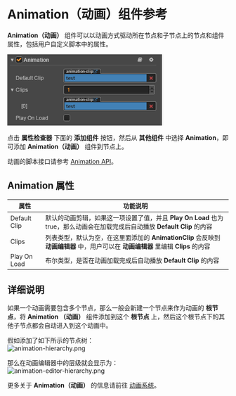 # Animation（动画）组件参考

**Animation（动画）** 组件可以以动画方式驱动所在节点和子节点上的节点和组件属性，包括用户自定义脚本中的属性。

![animation.png](./animation/animation.png)

点击 **属性检查器** 下面的 **添加组件** 按钮，然后从 **其他组件** 中选择 **Animation**，即可添加 **Animation（动画）** 组件到节点上。

动画的脚本接口请参考 [Animation API](../../../api/zh/classes/Animation.html)。

## Animation 属性

| 属性 |   功能说明
| -------------- | ----------- |
| Default Clip | 默认的动画剪辑，如果这一项设置了值，并且 **Play On Load** 也为true，那么动画会在加载完成后自动播放 **Default Clip** 的内容
| Clips | 列表类型，默认为空，在这里面添加的 **AnimationClip** 会反映到 **动画编辑器** 中，用户可以在 **动画编辑器** 里编辑 **Clips** 的内容 
| Play On Load | 布尔类型，是否在动画加载完成后自动播放 **Default Clip** 的内容

## 详细说明

如果一个动画需要包含多个节点，那么一般会新建一个节点来作为动画的 **根节点**，将 **Animation （动画）** 组件添加到这个 **根节点** 上，然后这个根节点下的其他子节点都会自动进入到这个动画中。

假如添加了如下所示的节点树：   
![animation-hierarchy.png](./animation/animation-hierarchy.png)

那么在动画编辑器中的层级就会显示为：   
![animation-editor-hierarchy.png](./animation/animation-editor-hierarchy.png)

更多关于 **Animation（动画）** 的信息请前往 [动画系统](../animation/index.md)。
